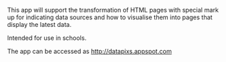 This app will support the transformation of HTML pages with special mark up for indicating data sources and how to visualise them into pages that display the latest data.

Intended for use in schools.

The app can be accessed as http://datapixs.appspot.com